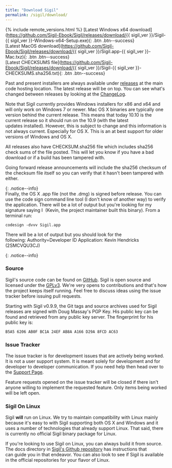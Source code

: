 ```yaml
---
title: "Download Sigil"
permalink: /sigil/download/
---
```


{% include remote_versions.html %}
[Latest Windows x64 download](https://github.com/Sigil-Ebook/Sigil/releases/download/{{ sigil_ver }}/Sigil-{{ sigil_ver }}-Windows-x64-Setup.exe){: .btn .btn--success}<br/>[Latest MacOS download](https://github.com/Sigil-Ebook/Sigil/releases/download/{{ sigil_ver }}/Sigil.app-{{ sigil_ver }}-Mac.txz){: .btn .btn--success}<br/>[Latest CHECKSUMS file](https://github.com/Sigil-Ebook/Sigil/releases/download/{{ sigil_ver }}/Sigil-{{ sigil_ver }}-CHECKSUMS.sha256.txt){: .btn .btn--success}

Past and present installers are always available under [releases](https://github.com/Sigil-Ebook/Sigil/releases) at the main code hosting location. The latest release will be on top. You can see what's changed between releases by looking at the [ChangeLog](https://github.com/Sigil-Ebook/Sigil/blob/master/ChangeLog.txt).

<div markdown="1">
Note that Sigil currently provides Windows installers for x86 and x64 and will only work on Windows 7 or newer. Mac OS X binaries are typically one version behind the current release. This means that today 10.10 is the current release so it should run on the 10.9 (with the latest updates installed). However, this is subject to change and this information is not always current. Especially for OS X. This is an at best support for older versions of Windows and OS X.

All releases also have CHECKSUM.sha256 file which includes sha256 check sums of the file posted. This will let you know if you have a bad download or if a build has been tampered with.

Going forward release announcements will include the sha256 checksum of the checksum file itself so you can verify that it hasn't been tampered with either.
</div>
{: .notice--info}

<div markdown="1">
Finally, the OS X .app file (not the .dmg) is signed before release. You can use the code sign command line tool (I don't know of another way) to verify the application. There will be a lot of output but you're looking for my signature saying I  (Kevin, the project maintainer built this binary). From a terminal run:

~~~
codesign -dvvv Sigil.app
~~~

There will be a lot of output but you should look for the following: Authority=Developer ID Application: Kevin Hendricks (2SMCVQU3CJ)
</div>
{: .notice--info}

### Source
Sigil's source code can be found on [GitHub](https://github.com/Sigil-Ebook/Sigil). Sigil is open source and licensed under the [GPLv3](http://www.gnu.org/copyleft/gpl.html). We're very opens to contributions and that's how the project keeps itself running. Feel free to discuss ideas using the issue tracker before issuing pull requests.

Starting with Sigil v0.9.9, the Git tags and source archives used for Sigil releases are signed with Doug Massay's PGP Key. His public key can be found and retrieved from any public key server. The fingerprint for his public key is:

~~~
B5A5 6206 AB0F BC1A 24EF AB8A A166 D29A 8FCD AC63
~~~

### Issue Tracker
The issue tracker is for development issues that are actively being worked. It is not a user support system. It is meant solely for development and for developer to developer communication. If you need help then head over to the [Support Page](../support).

Feature requests opened on the issue tracker will be closed if there isn't anyone willing to implement the requested feature. Only items being worked will be left open.

### Sigil On Linux
Sigil **will** run on Linux. We try to maintain compatibility with Linux mainly because it's easy to with Sigil supporting both OS X and Windows and it uses a number of technologies that already support Linux. That said, there is currently no official Sigil binary package for Linux.

If you're looking to use Sigil on Linux, you can always build it from source. The docs directory in  [Sigil's Github repository](https://github.com/Sigil-Ebook/Sigil/tree/master/docs) has instructions that can guide you in that endeavor. You can also look to see if Sigil is available in the official repositories for your flavor of Linux.
